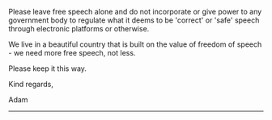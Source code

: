 Please leave free speech alone and do not incorporate or give power to any government body
to regulate what it deems to be 'correct' or 'safe' speech through electronic platforms or
otherwise.

We live in a beautiful country that is built on the value of freedom of speech - we need more
free speech, not less.

Please keep it this way.

Kind regards,

Adam


-----

